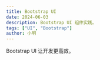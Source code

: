 ```yaml
---
title: Bootstrap UI
date: 2024-06-03
description: Bootstrap UI 组件实践。
tags: ["UI", "Bootstrap"]
author: 小明
---
```


Bootstrap UI 让开发更高效。